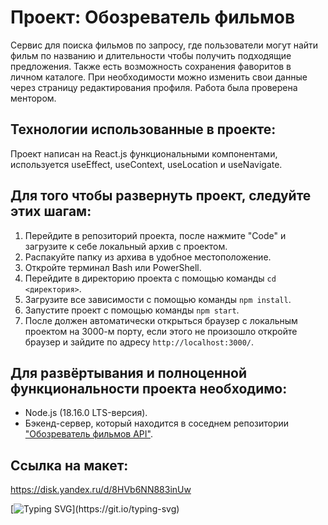 # Проект: Обозреватель фильмов

Сервис для поиска фильмов по запросу, где пользователи могут найти фильм по названию и длительности чтобы получить подходящие предложения. Также есть возможность сохранения фаворитов в личном каталоге. При необходимости можно изменить свои данные через страницу редактирования профиля. Работа была проверена ментором.

## Технологии использованные в проекте:
Проект написан на React.js функциональными компонентами, используется useEffect, useContext, useLocation и useNavigate.

## Для того чтобы развернуть проект, следуйте этих шагам:

1. Перейдите в репозиторий проекта, после нажмите "Code" и загрузите к себе локальный архив с проектом.
2. Распакуйте папку из архива в удобное местоположение.
3. Откройте терминал Bash или PowerShell.
4. Перейдите в директорию проекта с помощью команды `cd <директория>`.
5. Загрузите все зависимости с помощью команды `npm install`.
6. Запустите проект с помощью команды `npm start`.
7. После должен автоматически открыться браузер с локальным проектом на 3000-м порту, если этого не произошло откройте браузер и зайдите по адресу `http://localhost:3000/`.

## Для развёртывания и полноценной функциональности проекта необходимо:
- Node.js (18.16.0 LTS-версия).
- Бэкенд-сервер, который находится в соседнем репозитории ["Обозреватель фильмов API"](https://github.com/katokinawa/movies-explorer-api).

## Ссылка на макет:
https://disk.yandex.ru/d/8HVb6NN883inUw

[![Typing SVG](https://readme-typing-svg.herokuapp.com?font=Inter&weight=500&duration=10000&pause=1000&repeat=false&width=435&lines=%D0%A1%D0%BF%D0%B0%D1%81%D0%B8%D0%B1%D0%BE+%D0%B7%D0%B0+%D0%B2%D0%BD%D0%B8%D0%BC%D0%B0%D0%BD%D0%B8%D0%B5!)](https://git.io/typing-svg)
